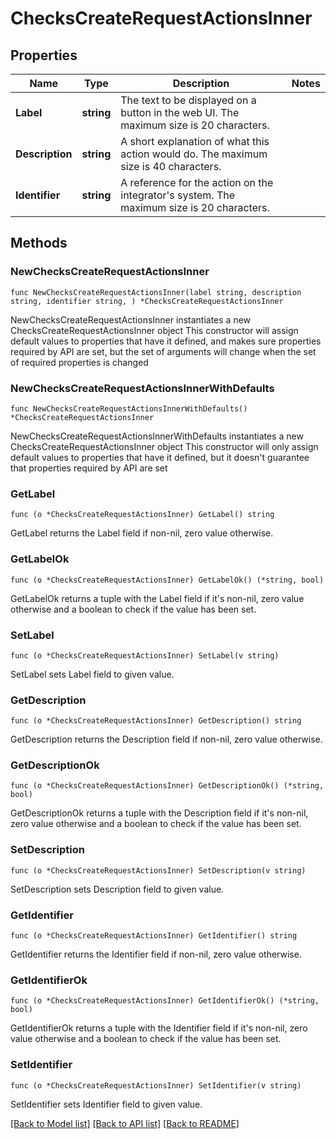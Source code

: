 # ChecksCreateRequestActionsInner

## Properties

Name | Type | Description | Notes
------------ | ------------- | ------------- | -------------
**Label** | **string** | The text to be displayed on a button in the web UI. The maximum size is 20 characters. | 
**Description** | **string** | A short explanation of what this action would do. The maximum size is 40 characters. | 
**Identifier** | **string** | A reference for the action on the integrator&#39;s system. The maximum size is 20 characters. | 

## Methods

### NewChecksCreateRequestActionsInner

`func NewChecksCreateRequestActionsInner(label string, description string, identifier string, ) *ChecksCreateRequestActionsInner`

NewChecksCreateRequestActionsInner instantiates a new ChecksCreateRequestActionsInner object
This constructor will assign default values to properties that have it defined,
and makes sure properties required by API are set, but the set of arguments
will change when the set of required properties is changed

### NewChecksCreateRequestActionsInnerWithDefaults

`func NewChecksCreateRequestActionsInnerWithDefaults() *ChecksCreateRequestActionsInner`

NewChecksCreateRequestActionsInnerWithDefaults instantiates a new ChecksCreateRequestActionsInner object
This constructor will only assign default values to properties that have it defined,
but it doesn't guarantee that properties required by API are set

### GetLabel

`func (o *ChecksCreateRequestActionsInner) GetLabel() string`

GetLabel returns the Label field if non-nil, zero value otherwise.

### GetLabelOk

`func (o *ChecksCreateRequestActionsInner) GetLabelOk() (*string, bool)`

GetLabelOk returns a tuple with the Label field if it's non-nil, zero value otherwise
and a boolean to check if the value has been set.

### SetLabel

`func (o *ChecksCreateRequestActionsInner) SetLabel(v string)`

SetLabel sets Label field to given value.


### GetDescription

`func (o *ChecksCreateRequestActionsInner) GetDescription() string`

GetDescription returns the Description field if non-nil, zero value otherwise.

### GetDescriptionOk

`func (o *ChecksCreateRequestActionsInner) GetDescriptionOk() (*string, bool)`

GetDescriptionOk returns a tuple with the Description field if it's non-nil, zero value otherwise
and a boolean to check if the value has been set.

### SetDescription

`func (o *ChecksCreateRequestActionsInner) SetDescription(v string)`

SetDescription sets Description field to given value.


### GetIdentifier

`func (o *ChecksCreateRequestActionsInner) GetIdentifier() string`

GetIdentifier returns the Identifier field if non-nil, zero value otherwise.

### GetIdentifierOk

`func (o *ChecksCreateRequestActionsInner) GetIdentifierOk() (*string, bool)`

GetIdentifierOk returns a tuple with the Identifier field if it's non-nil, zero value otherwise
and a boolean to check if the value has been set.

### SetIdentifier

`func (o *ChecksCreateRequestActionsInner) SetIdentifier(v string)`

SetIdentifier sets Identifier field to given value.



[[Back to Model list]](../README.md#documentation-for-models) [[Back to API list]](../README.md#documentation-for-api-endpoints) [[Back to README]](../README.md)


